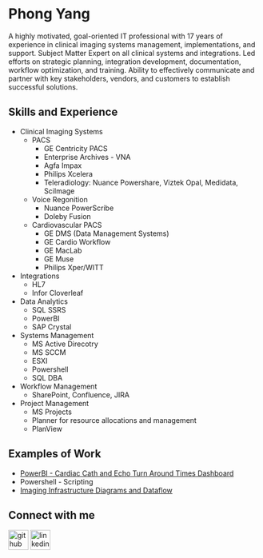 # Phong Yang

A highly motivated, goal-oriented IT professional with 17 years of experience in clinical imaging systems management, implementations, and support. Subject Matter Expert on all clinical systems and integrations. Led efforts on strategic planning, integration development, documentation, workflow optimization, and training. Ability to effectively communicate and partner with key stakeholders, vendors, and customers to establish successful solutions.

## Skills and Experience
* Clinical Imaging Systems 
    - PACS
      - GE Centricity PACS
      - Enterprise Archives - VNA
      - Agfa Impax
      - Philips Xcelera
      - Teleradiology: Nuance Powershare, Viztek Opal, Medidata, SciImage
    - Voice Regonition
      - Nuance PowerScribe
      - Doleby Fusion
    - Cardiovascular PACS
        -   GE DMS (Data Management Systems)
        -   GE Cardio Workflow
        -   GE MacLab
        -   GE Muse
        -   Philips Xper/WITT
* Integrations
    -   HL7
    -   Infor Cloverleaf
* Data Analytics
    - SQL SSRS
    - PowerBI
    - SAP Crystal
* Systems Management 
    - MS Active Direcotry
    - MS SCCM
    - ESXI
    - Powershell
    - SQL DBA
* Workflow Management
    - SharePoint, Confluence, JIRA
* Project Management
    - MS Projects
    - Planner for resource allocations and management
    - PlanView

## Examples of Work
* [PowerBI - Cardiac Cath and Echo Turn Around Times Dashboard ](https://github.com/tubphooj/PowerBi_TAT_Dashboards/blob/main/README.md)
* Powershell - Scripting
* [Imaging Infrastructure Diagrams and Dataflow](https://github.com/tubphooj/Diagrams/blob/main/README.md)

## Connect with me
[<img src='https://cdn.jsdelivr.net/npm/simple-icons@3.0.1/icons/github.svg' alt='github' height='40'>](https://github.com/tubphooj)  [<img src='https://cdn.jsdelivr.net/npm/simple-icons@3.0.1/icons/linkedin.svg' alt='linkedin' height='40'>](https://www.linkedin.com/in/phong-yang/)  

